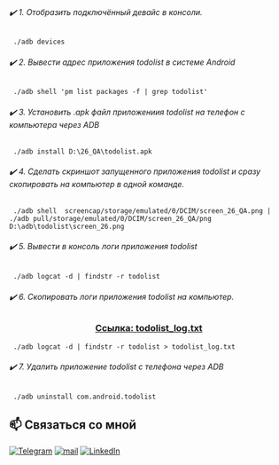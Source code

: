 ###### :heavy_check_mark: 1. Отобразить подключённый девайс в консоли. 
     ./adb devices
###### :heavy_check_mark:  2. Вывести адрес приложения todolist в системе Android
     ./adb shell 'pm list packages -f | grep todolist'
###### :heavy_check_mark: 3. Установить .apk файл приложениия todolist на телефон с компьютера через  ADB 
     ./adb install D:\26_QA\todolist.apk
 ###### :heavy_check_mark: 4. Сделать скриншот запущенного приложения todolist и сразу скопировать на компьютер в одной команде.
     ./adb shell  screencap/storage/emulated/0/DCIM/screen_26_QA.png | ./adb pull/storage/emulated/0/DCIM/screen_26_QA/png D:\adb\todolist\screen_26.png
 ###### :heavy_check_mark: 5. Вывести в консоль логи приложения todolist
     ./adb logcat -d | findstr -r todolist
 ###### :heavy_check_mark: 6. Скопировать логи приложения todolist на компьютер. 
### <center> [Ссылка: todolist_log.txt](https://github.com/P-e-t-e-r-Parker/ADB/blob/main/todolist_log.txt)
     ./adb logcat -d | findstr -r todolist > todolist_log.txt
 ###### :heavy_check_mark: 7. Удалить приложение todolist с телефона через ADB
     ./adb uninstall com.android.todolist






## 📫 Связаться со мной
[![Telegram](https://img.shields.io/static/v1?style=for-the-badge&logo=telegram&message=telegram&label=&color=4165a3&labelColor=000000)](https://t.me/petrshelkunov)
[![mail](https://img.shields.io/static/v1?style=for-the-badge&logo=gmail&message=mail&label=&color=e8203b&labelColor=000000)](mailto:petia.shelkunov@yandex.ru)
[![LinkedIn](https://img.shields.io/static/v1?style=for-the-badge&logo=linkedin&message=LinkedIn&label=&color=3947c4&labelColor=000000)](https://linkedin.com/in/petr-shhelkunov)
